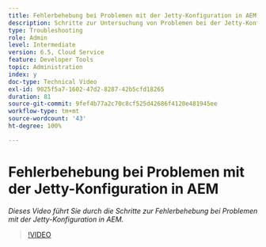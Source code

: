 ```yaml
---
title: Fehlerbehebung bei Problemen mit der Jetty-Konfiguration in AEM
description: Schritte zur Untersuchung von Problemen bei der Jetty-Konfiguration
type: Troubleshooting
role: Admin
level: Intermediate
version: 6.5, Cloud Service
feature: Developer Tools
topic: Administration
index: y
doc-type: Technical Video
exl-id: 9025f5a7-1602-47d2-8287-42b5cfd18265
duration: 81
source-git-commit: 9fef4b77a2c70c8cf525d42686f4120e481945ee
workflow-type: tm+mt
source-wordcount: '43'
ht-degree: 100%

---
```


# Fehlerbehebung bei Problemen mit der Jetty-Konfiguration in AEM

*Dieses Video führt Sie durch die Schritte zur Fehlerbehebung bei Problemen mit der Jetty-Konfiguration in AEM.*

>[!VIDEO](https://video.tv.adobe.com/v/335470?quality=12&learn=on)
